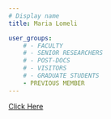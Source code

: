```yaml
---
# Display name
title: Maria Lomeli

user_groups:
    # - FACULTY
    # - SENIOR RESEARCHERS
    # - POST-DOCS
    # - VISITORS
    # - GRADUATE STUDENTS
    - PREVIOUS MEMBER
---
```


[Click Here](http://mlg.eng.cam.ac.uk/manon/)